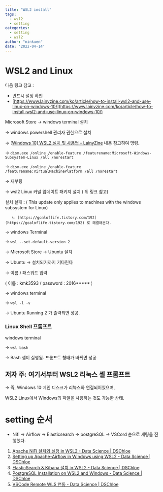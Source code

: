 ```yaml
---
title: "WSL2 install"
tags:
  - wsl2
  - setting
categories:
  - setting
  - wsl2
author: "minkuen"
date: '2022-04-14'
---
```


# WSL2 and Linux

다음 링크 참고 :

- 반드시 설정 확인
- [https://www.lainyzine.com/ko/article/how-to-install-wsl2-and-use-linux-on-windows-10/](https://www.lainyzine.com/ko/article/how-to-install-wsl2-and-use-linux-on-windows-10/)

Microsoft Store → windows terminal 설치 

→ windows powershell 관리자 권한으로 설치

→ [[Windows 10] WSL2 설치 및 사용법 - LainyZine](https://www.lainyzine.com/ko/article/how-to-install-wsl2-and-use-linux-on-windows-10/#google_vignette) 내용 참고하여 명령.

→ `dism.exe /online /enable-feature /featurename:Microsoft-Windows-Subsystem-Linux /all /norestart`

→ `dism.exe /online /enable-feature /featurename:VirtualMachinePlatform /all /norestart`

→ 재부팅

→ wsl2 Linux 커널 업데이트 패키지 설치 ( 위 링크 참고)

설치 실패 : ( This update only applies to machines with the windows subsystem for Linux)

       ㄴ [https://goaloflife.tistory.com/192](https://goaloflife.tistory.com/192) 로 해결해본다.

→ windows Terminal 

→ `wsl --set-default-version 2`

→ Microsoft Store → Ubuntu 설치

→ Ubuntu → 설치되기까지 기다린다

→ 이름 / 패스워드 입력 

( 이름 : kmk3593 / password : 2016***** )

→ windows terminal 

→ `wsl -l -v` 

→ Ubuntu Running 2 가 출력되면 성공.

### Linux Shell 프롬프트

windows terminal 

→ `wsl bash`

→ Bash 셸이 실행됨. 프롬프트 형태가 바뀌면 성공

## 저자 주:  여기서부터 WSL2 리눅스 셸 프롬프트

→ 즉, Windows 10 메인 디스크가 리눅스와 연결되어있으며,

 WSL2 Linux에서 Windows의 파일을 사용하는 것도 가능한 상태.

# setting 순서

- Nifi → Airflow → Elasticsearch → postgreSQL  → VSCord 순으로 세팅을 진행했다.

1. [Apache NiFi 설치와 설정 in WSL2 - Data Science | DSChloe](https://dschloe.github.io/settings/apache_nifi_wsl2/)
2. [Setting up Apache-Airflow in Windows using WSL2 - Data Science | DSChloe](https://dschloe.github.io/settings/apache_airflow_using_wsl2/)
3. [ElasticSearch & Kibana 설치 in WSL2 - Data Science | DSChloe](https://dschloe.github.io/settings/elasticsearch_kibana_wsl2/)
4. [PostgreSQL Installation on WSL2 and Windows - Data Science | DSChloe](https://dschloe.github.io/sql/postgreslq_wsl2/)
5. [VSCode Remote WLS 연동 - Data Science | DSChloe](https://dschloe.github.io/settings/vscode_wsl2/)